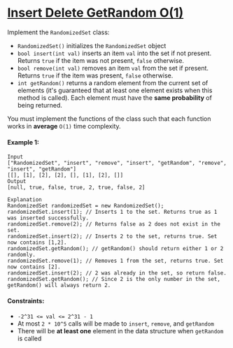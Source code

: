 # [Insert Delete GetRandom O(1)](https://leetcode.com/explore/interview/card/top-interview-questions-medium/112/design/813/)
Implement the `RandomizedSet` class:
- `RandomizedSet()` initializes the `RandomizedSet` object
- `bool insert(int val)` inserts an item `val` into the set if not present. Returns `true` if the item was not present, `false` otherwise.
- `bool remove(int val)` removes an item `val` from the set if present. Returns `true` if the item was present, `false` otherwise.
- `int getRandom()` returns a random element from the current set of elements (it's guaranteed that at least one element exists when this method is called). Each element must have the **same probability** of being returned.
  
You must implement the functions of the class such that each function works in **average** `O(1)` time complexity.

#### Example 1:
```
Input
["RandomizedSet", "insert", "remove", "insert", "getRandom", "remove", "insert", "getRandom"]
[[], [1], [2], [2], [], [1], [2], []]
Output
[null, true, false, true, 2, true, false, 2]

Explanation
RandomizedSet randomizedSet = new RandomizedSet();
randomizedSet.insert(1); // Inserts 1 to the set. Returns true as 1 was inserted successfully.
randomizedSet.remove(2); // Returns false as 2 does not exist in the set.
randomizedSet.insert(2); // Inserts 2 to the set, returns true. Set now contains [1,2].
randomizedSet.getRandom(); // getRandom() should return either 1 or 2 randomly.
randomizedSet.remove(1); // Removes 1 from the set, returns true. Set now contains [2].
randomizedSet.insert(2); // 2 was already in the set, so return false.
randomizedSet.getRandom(); // Since 2 is the only number in the set, getRandom() will always return 2.
```

#### Constraints:
- `-2^31 <= val <= 2^31 - 1`
- At most `2 * 10^5` calls will be made to `insert`, `remove`, and `getRandom`
- There will be **at least one** element in the data structure when `getRandom` is called
